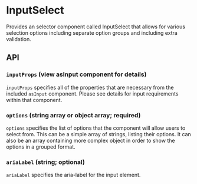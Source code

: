 # InputSelect

Provides an selector component called InputSelect that allows for various selection options including separate option groups and including extra validation.

## API

### `inputProps` (view asInput component for details)
`inputProps` specifies all of the properties that are necessary from the included `asInput` component.  Please see details for input requirements within that component. 

### `options` (string array or object array; required)
`options` specifies the list of options that the component will allow users to select from.  This can be a simple array of strings, listing their options.  It can also be an array containing more complex object in order to show the options in a grouped format.

 ### `ariaLabel` (string; optional)
`ariaLabel` specifies the aria-label for the input element.